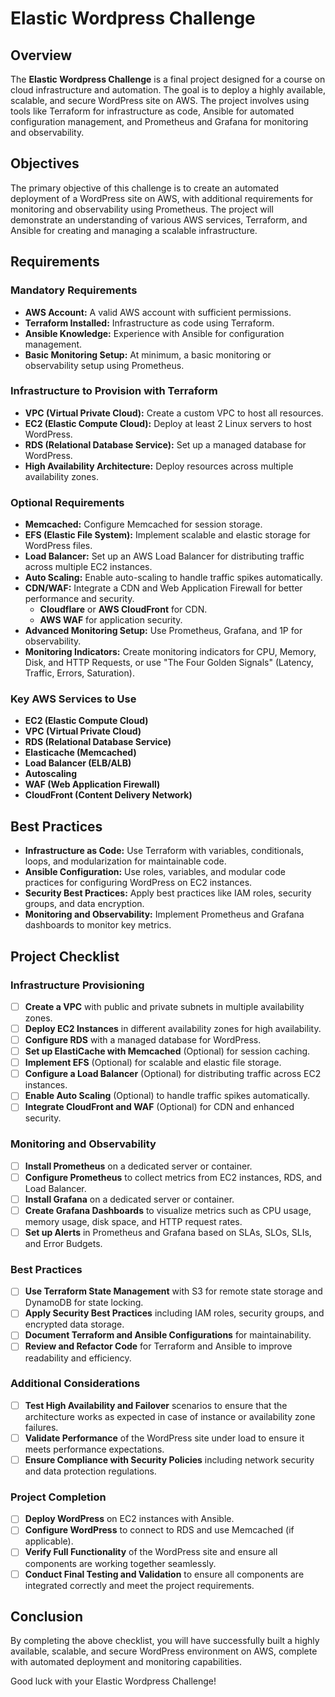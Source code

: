 # Elastic Wordpress Challenge

## Overview

The **Elastic Wordpress Challenge** is a final project designed for a course on cloud infrastructure and automation. The goal is to deploy a highly available, scalable, and secure WordPress site on AWS. The project involves using tools like Terraform for infrastructure as code, Ansible for automated configuration management, and Prometheus and Grafana for monitoring and observability.

## Objectives

The primary objective of this challenge is to create an automated deployment of a WordPress site on AWS, with additional requirements for monitoring and observability using Prometheus. The project will demonstrate an understanding of various AWS services, Terraform, and Ansible for creating and managing a scalable infrastructure.

## Requirements

### Mandatory Requirements

- **AWS Account:** A valid AWS account with sufficient permissions.
- **Terraform Installed:** Infrastructure as code using Terraform.
- **Ansible Knowledge:** Experience with Ansible for configuration management.
- **Basic Monitoring Setup:** At minimum, a basic monitoring or observability setup using Prometheus.

### Infrastructure to Provision with Terraform

- **VPC (Virtual Private Cloud):** Create a custom VPC to host all resources.
- **EC2 (Elastic Compute Cloud):** Deploy at least 2 Linux servers to host WordPress.
- **RDS (Relational Database Service):** Set up a managed database for WordPress.
- **High Availability Architecture:** Deploy resources across multiple availability zones.

### Optional Requirements

- **Memcached:** Configure Memcached for session storage.
- **EFS (Elastic File System):** Implement scalable and elastic storage for WordPress files.
- **Load Balancer:** Set up an AWS Load Balancer for distributing traffic across multiple EC2 instances.
- **Auto Scaling:** Enable auto-scaling to handle traffic spikes automatically.
- **CDN/WAF:** Integrate a CDN and Web Application Firewall for better performance and security.
  - **Cloudflare** or **AWS CloudFront** for CDN.
  - **AWS WAF** for application security.
- **Advanced Monitoring Setup:** Use Prometheus, Grafana, and 1P for observability.
- **Monitoring Indicators:** Create monitoring indicators for CPU, Memory, Disk, and HTTP Requests, or use "The Four Golden Signals" (Latency, Traffic, Errors, Saturation).

### Key AWS Services to Use

- **EC2 (Elastic Compute Cloud)**
- **VPC (Virtual Private Cloud)**
- **RDS (Relational Database Service)**
- **Elasticache (Memcached)**
- **Load Balancer (ELB/ALB)**
- **Autoscaling**
- **WAF (Web Application Firewall)**
- **CloudFront (Content Delivery Network)**

## Best Practices

- **Infrastructure as Code:** Use Terraform with variables, conditionals, loops, and modularization for maintainable code.
- **Ansible Configuration:** Use roles, variables, and modular code practices for configuring WordPress on EC2 instances.
- **Security Best Practices:** Apply best practices like IAM roles, security groups, and data encryption.
- **Monitoring and Observability:** Implement Prometheus and Grafana dashboards to monitor key metrics.

## Project Checklist

### Infrastructure Provisioning

- [ ] **Create a VPC** with public and private subnets in multiple availability zones.
- [ ] **Deploy EC2 Instances** in different availability zones for high availability.
- [ ] **Configure RDS** with a managed database for WordPress.
- [ ] **Set up ElastiCache with Memcached** (Optional) for session caching.
- [ ] **Implement EFS** (Optional) for scalable and elastic file storage.
- [ ] **Configure a Load Balancer** (Optional) for distributing traffic across EC2 instances.
- [ ] **Enable Auto Scaling** (Optional) to handle traffic spikes automatically.
- [ ] **Integrate CloudFront and WAF** (Optional) for CDN and enhanced security.

### Monitoring and Observability

- [ ] **Install Prometheus** on a dedicated server or container.
- [ ] **Configure Prometheus** to collect metrics from EC2 instances, RDS, and Load Balancer.
- [ ] **Install Grafana** on a dedicated server or container.
- [ ] **Create Grafana Dashboards** to visualize metrics such as CPU usage, memory usage, disk space, and HTTP request rates.
- [ ] **Set up Alerts** in Prometheus and Grafana based on SLAs, SLOs, SLIs, and Error Budgets.

### Best Practices

- [ ] **Use Terraform State Management** with S3 for remote state storage and DynamoDB for state locking.
- [ ] **Apply Security Best Practices** including IAM roles, security groups, and encrypted data storage.
- [ ] **Document Terraform and Ansible Configurations** for maintainability.
- [ ] **Review and Refactor Code** for Terraform and Ansible to improve readability and efficiency.

### Additional Considerations

- [ ] **Test High Availability and Failover** scenarios to ensure that the architecture works as expected in case of instance or availability zone failures.
- [ ] **Validate Performance** of the WordPress site under load to ensure it meets performance expectations.
- [ ] **Ensure Compliance with Security Policies** including network security and data protection regulations.

### Project Completion

- [ ] **Deploy WordPress** on EC2 instances with Ansible.
- [ ] **Configure WordPress** to connect to RDS and use Memcached (if applicable).
- [ ] **Verify Full Functionality** of the WordPress site and ensure all components are working together seamlessly.
- [ ] **Conduct Final Testing and Validation** to ensure all components are integrated correctly and meet the project requirements.

## Conclusion

By completing the above checklist, you will have successfully built a highly available, scalable, and secure WordPress environment on AWS, complete with automated deployment and monitoring capabilities.

Good luck with your Elastic Wordpress Challenge!

